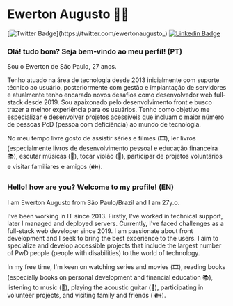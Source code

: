 <!--
### Hi there 👋


**ewerton-augusto/ewerton-augusto** is a ✨ _special_ ✨ repository because its `README.md` (this file) appears on your GitHub profile.

Here are some ideas to get you started:

- 🔭 I’m currently working on ...
- 🌱 I’m currently learning ...
- 👯 I’m looking to collaborate on ...
- 🤔 I’m looking for help with ...
- 💬 Ask me about ...
- 📫 How to reach me: ...
- 😄 Pronouns: ...
- ⚡ Fun fact: ...
-->

# Ewerton Augusto :man_technologist: 

[![Twitter Badge](https://img.shields.io/badge/-Twitter-1ca0f1?style=flat-square&labelColor=1ca0f1&logo=twitter&logoColor=white&link=https://twitter.com/ewertonaugusto_)](https://twitter.com/ewertonaugusto_)
[![Linkedin Badge](https://img.shields.io/badge/-LinkedIn-blue?style=flat-square&logo=Linkedin&logoColor=white&link=https://www.linkedin.com/in/ewerton-augusto)](https://www.linkedin.com/in/ewerton-augusto)

### Olá! tudo bom? Seja bem-vindo ao meu perfil! (PT)

Sou o Ewerton de São Paulo, 27 anos. 

Tenho atuado na área de tecnologia desde 2013 inicialmente com suporte técnico ao usuário, posteriormente com gestão e implantação de servidores e atualmente tenho encarado novos desafios como desenvolvedor web full-stack desde 2019. Sou apaixonado pelo desenvolvimento front e busco trazer a melhor experiência para os usuários. Tenho como objetivo me especializar e desenvolver projetos acessíveis que incluam o maior número de pessoas PcD (pessoa com deficiência) ao mundo de tecnologia.

No meu tempo livre gosto de assistir séries e filmes (🎞️), ler livros (especialmente livros de desenvolvimento pessoal e educação financeira 📚), escutar músicas (🎵), tocar violão (:guitar:), participar de projetos voluntários e visitar familiares e amigos (:family:).

### Hello! how are you? Welcome to my profile! (EN)

I am Ewerton Augusto from São Paulo/Brazil and I am 27y.o.

I've been working in IT since 2013. Firstly, I've worked in technical support, later I managed and deployed servers. Currently, I've faced challenges as a full-stack web developer since 2019. I am passionate about front development and I seek to bring the best experience to the users. I aim to specialize and develop accessible projects that include the largest number of PwD people (people with disabilities) to the world of technology.

In my free time, I'm keen on watching series and movies (🎞️), reading books (especially books on personal development and financial education 📚), listening to music (🎵), playing the acoustic guitar (🎸), participating in volunteer projects, and visiting family and friends ( 👪).
